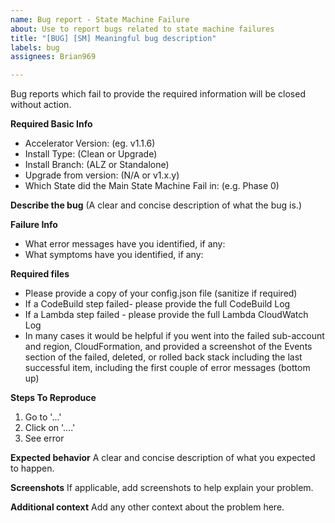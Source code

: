 ```yaml
---
name: Bug report - State Machine Failure
about: Use to report bugs related to state machine failures
title: "[BUG] [SM] Meaningful bug description"
labels: bug
assignees: Brian969

---
```


Bug reports which fail to provide the required information will be closed without action.

**Required Basic Info**
- Accelerator Version:  (eg. v1.1.6)
- Install Type: (Clean or Upgrade)
- Install Branch: (ALZ or Standalone)
- Upgrade from version: (N/A or v1.x.y)
- Which State did the Main State Machine Fail in: (e.g. Phase 0)

**Describe the bug**
(A clear and concise description of what the bug is.)

**Failure Info**
- What error messages have you identified, if any: 
- What symptoms have you identified, if any:

**Required files**
- Please provide a copy of your config.json file (sanitize if required)
- If a CodeBuild step failed- please provide the full CodeBuild Log
- If a Lambda step failed - please provide the full Lambda CloudWatch Log
- In many cases it would be helpful if you went into the failed sub-account and region, CloudFormation, and provided a screenshot of the Events section of the failed, deleted, or rolled back stack including the last successful item, including the first couple of error messages (bottom up)

**Steps To Reproduce**
1. Go to '...'
2. Click on '....'
3. See error

**Expected behavior**
A clear and concise description of what you expected to happen.

**Screenshots**
If applicable, add screenshots to help explain your problem.

**Additional context**
Add any other context about the problem here.
